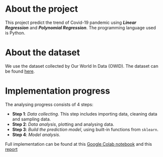 # About the project
This project predict the trend of Covid-19 pandemic using ***Linear Regression*** and ***Polynomial Regression***. The programming language used is Python.
# About the dataset
We use the dataset collected by Our World In Data (OWID). The dataset can be found [here](https://github.com/owid/covid-19-data).
# Implementation progress
The analysing progress consists of 4 steps:
- **Step 1**: *Data collecting*. This step includes importing data, cleaning data and sampling data.
- **Step 2**: *Data analysis*, plotting and analysing data.
- **Step 3**: *Build the prediction model*, using built-in functions from `sklearn`.
- **Step 4**: *Model analysis*.

Full implementation can be found at this [Google Colab notebook](https://colab.research.google.com/drive/1xHzaPjP_sCVKU0z6Np3CagS2CC50I8bA) and this [report]()
